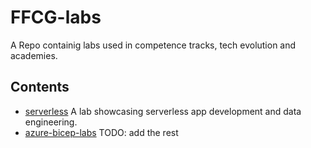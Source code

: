 # FFCG-labs

A Repo containig labs used in competence tracks, tech evolution and academies.

## Contents

* [serverless](./serverless/README.md) A lab showcasing serverless app development and data engineering.
* [azure-bicep-labs](./azure-bicep-labs/README.md) TODO: add the rest